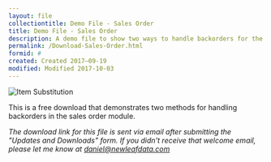 ```yaml
---
layout: file
collectiontitle: Demo File - Sales Order
title: Demo File - Sales Order
description: A demo file to show two ways to handle backorders for the sales order module.
permalink: /Download-Sales-Order.html
formid: #
created: Created 2017–09-19
modified: Modified 2017-10-03
---
```


<script async id="_ck_401796" src="https://forms.convertkit.com/401796?v=7"></script>

![Item Substitution](http://newleafdata.com/images/FMIR_SalesOrder.png)

This is a free download that demonstrates two methods for handling backorders in the sales order module.

*The download link for this file is sent via email after submitting the "Updates and Downloads" form.  If you didn't receive that welcome email, please let me know at daniel@newleafdata.com*
